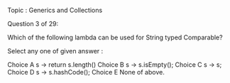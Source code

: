 Topic : Generics and Collections

Question 3 of 29:

Which of the following lambda can be used for String typed Comparable?

Select any one of given answer :

Choice A s -> return s.length()
Choice B s -> s.isEmpty();
Choice C s -> s;
Choice D s -> s.hashCode();
Choice E None of above.
